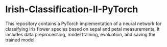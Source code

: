 # Irish-Classification-II-PyTorch
This repository contains a PyTorch implementation of a neural network for classifying Iris flower species based on sepal and petal measurements. It includes data preprocessing, model training, evaluation, and saving the trained model.
